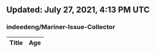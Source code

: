 ## Updated: July 27, 2021, 4:13 PM UTC


### indeedeng/Mariner-Issue-Collector
|**Title**|**Age**|
|:----|:----|